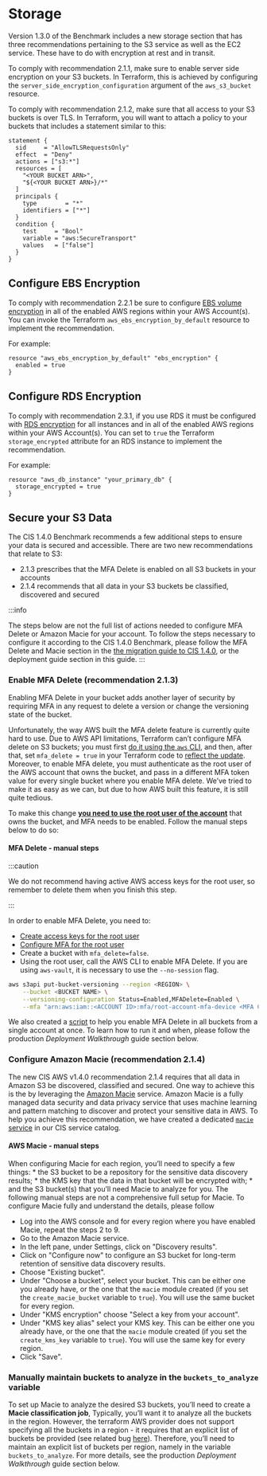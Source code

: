 # Storage

Version 1.3.0 of the Benchmark includes a new storage section that has three recommendations pertaining to the S3 service as well as the EC2 service.
These have to do with encryption at rest and in transit.

To comply with recommendation 2.1.1, make sure to enable server side encryption on your S3 buckets. In Terraform, this
is achieved by configuring the `server_side_encryption_configuration` argument of the `aws_s3_bucket` resource.

To comply with recommendation 2.1.2, make sure that all access to your S3 buckets is over TLS. In Terraform, you will
want to attach a policy to your buckets that includes a statement similar to this:

```hcl
statement {
  sid     = "AllowTLSRequestsOnly"
  effect  = "Deny"
  actions = ["s3:*"]
  resources = [
    "<YOUR BUCKET ARN>",
    "${<YOUR BUCKET ARN>}/*"
  ]
  principals {
    type        = "*"
    identifiers = ["*"]
  }
  condition {
    test     = "Bool"
    variable = "aws:SecureTransport"
    values   = ["false"]
  }
}
```

## Configure EBS Encryption

To comply with recommendation 2.2.1 be sure to configure [EBS volume encryption](https://docs.aws.amazon.com/AWSEC2/latest/UserGuide/EBSEncryption.html)
in all of the enabled AWS regions within your AWS Account(s). You can invoke the Terraform
`aws_ebs_encryption_by_default` resource to implement the recommendation.

For example:

```hcl
resource "aws_ebs_encryption_by_default" "ebs_encryption" {
  enabled = true
}
```

## Configure RDS Encryption

To comply with recommendation 2.3.1, if you use RDS it must be configured with [RDS encryption](http://docs.aws.amazon.com/AmazonRDS/latest/UserGuide/Overview.Encryption.html) for all instances and in all of the enabled AWS regions within your AWS Account(s). You can set to `true` the Terraform `storage_encrypted` attribute for an RDS instance to implement the recommendation.

For example:

```hcl
resource "aws_db_instance" "your_primary_db" {
  storage_encrypted = true
}
```

## Secure your S3 Data

The CIS 1.4.0 Benchmark recommends a few additional steps to ensure your data is secured and accessible. There are two new recommendations that relate to S3:

- 2.1.3 prescribes that the MFA Delete is enabled on all S3 buckets in your accounts
- 2.1.4 recommends that all data in your S3 buckets be classified, discovered and secured

:::info

The steps below are not the full list of actions needed to configure MFA Delete or Amazon Macie for your account. To follow the steps necessary to configure it according to the CIS 1.4.0 Benchmark, please follow the MFA Delete and Macie section in the [the migration guide to CIS 1.4.0](../../../stay-up-to-date/cis/how-to-update-to-cis-14/intro.md), or the deployment guide section in this guide.
:::

### Enable MFA Delete (recommendation 2.1.3)

Enabling MFA Delete in your bucket adds another layer of security by requiring MFA in any request to delete a version or change the versioning state of the bucket.

Unfortunately, the way AWS built the MFA delete feature is currently quite hard to use. Due to AWS API limitations,
Terraform can’t configure MFA delete on S3 buckets; you must first
[do it using the `aws` CLI](https://docs.aws.amazon.com/AmazonS3/latest/userguide/MultiFactorAuthenticationDelete.html),
and then, after that, set `mfa_delete = true` in your Terraform code to
[reflect the update](https://registry.terraform.io/providers/hashicorp/aws/latest/docs/resources/s3_bucket#mfa_delete).
Moreover, to enable MFA delete, you must authenticate as the root user of the AWS account that owns the bucket, and pass
in a different MFA token value for every single bucket where you enable MFA delete. We’ve tried to make it as easy as we
can, but due to how AWS built this feature, it is still quite tedious.

To make this change [**you need to use the root user of the account**](https://docs.aws.amazon.com/general/latest/gr/root-vs-iam.html#aws_tasks-that-require-root) that owns the bucket, and MFA needs to be enabled. Follow the manual steps below to do so:

#### MFA Delete - manual steps

:::caution

We do not recommend having active AWS access keys for the root user, so remember to delete them when you finish this step.

:::

In order to enable MFA Delete, you need to:

- [Create access keys for the root user](https://docs.aws.amazon.com/IAM/latest/UserGuide/id_root-user.html#id_root-user_manage_add-key)
- [Configure MFA for the root user](https://docs.aws.amazon.com/IAM/latest/UserGuide/id_root-user.html#id_root-user_manage_mfa)
- Create a bucket with `mfa_delete=false`.
- Using the root user, call the AWS CLI to enable MFA Delete. If you are using `aws-vault`, it is necessary to use the `--no-session` flag.

```bash
aws s3api put-bucket-versioning --region <REGION> \
    --bucket <BUCKET NAME> \
    --versioning-configuration Status=Enabled,MFADelete=Enabled \
    --mfa "arn:aws:iam::<ACCOUNT ID>:mfa/root-account-mfa-device <MFA CODE>"
```

We also created a [script](https://github.com/gruntwork-io/terraform-aws-security/tree/master/modules/private-sbucket/mfa-delete-script) to help you enable MFA Delete in all buckets from a single account at once. To learn how to run it and when, please follow the production _Deployment Walkthrough_ guide section below.

### Configure Amazon Macie (recommendation 2.1.4)

The new CIS AWS v1.4.0 recommendation 2.1.4 requires that all data in Amazon S3 be discovered, classified and secured.
One way to achieve this is the by leveraging the [Amazon Macie](https://aws.amazon.com/macie/) service.
Amazon Macie is a fully managed data security and data privacy service that uses machine learning and pattern matching
to discover and protect your sensitive data in AWS. To help you achieve this recommendation, we have created a dedicated
[`macie` service](https://github.com/gruntwork-io/terraform-aws-cis-service-catalog/tree/master/modules/security/macie)
in our CIS service catalog.

#### AWS Macie - manual steps

When configuring Macie for each region, you’ll need to specify a few things: \* the S3 bucket to be a repository for the sensitive data discovery results; \* the KMS key that the data in that bucket will be encrypted with; \* and the S3 bucket(s) that you’ll need Macie to analyze for you. The following manual steps are not a comprehensive full setup for Macie. To configure Macie fully and understand the details, please follow

- Log into the AWS console and for every region where you have enabled Macie, repeat the steps 2 to 9.
- Go to the Amazon Macie service.
- In the left pane, under Settings, click on "Discovery results".
- Click on "Configure now" to configure an S3 bucket for long-term retention of sensitive data discovery results.
- Choose "Existing bucket".
- Under "Choose a bucket", select your bucket. This can be either one you already have, or the one that the `macie` module created (if you set the `create_macie_bucket` variable to `true`). You will use the same bucket for every region.
- Under "KMS encryption" choose "Select a key from your account".
- Under "KMS key alias" select your KMS key. This can be either one you already have, or the one that the `macie` module created (if you set the `create_kms_key` variable to `true`). You will use the same key for every region.
- Click "Save".

### Manually maintain buckets to analyze in the `buckets_to_analyze` variable

To set up Macie to analyze the desired S3 buckets, you’ll need to create a **Macie classification job**, Typically, you’ll want it to analyze all the buckets in the region. However, the terraform AWS provider does not support specifying all the buckets in a region - it requires that an explicit list of buckets be provided (see related bug
[here](https://github.com/hashicorp/terraform-provider-aws/issues/20044)). Therefore, you’ll need to maintain an
explicit list of buckets per region, namely in the variable `buckets_to_analyze`. For more details, see the production _Deployment Walkthrough_ guide section below.
